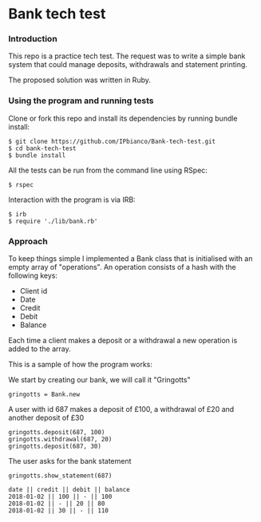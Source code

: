 # Bank tech test

### Introduction
This repo is a practice tech test. The request was to write a simple bank
system that could manage deposits, withdrawals and statement printing.

The proposed solution was written in Ruby.

### Using the program and running tests
Clone or fork this repo and install its dependencies by running bundle install:
```
$ git clone https://github.com/IPbianco/Bank-tech-test.git
$ cd bank-tech-test
$ bundle install
```
All the tests can be run from the command line using RSpec:
```
$ rspec
```
Interaction with the program is via IRB:
```
$ irb
$ require './lib/bank.rb'
```

### Approach
To keep things simple I implemented a Bank class that is initialised with an empty
array of "operations". An operation consists of a hash with the following keys:

- Client id
- Date
- Credit
- Debit
- Balance

Each time a client makes a deposit or a withdrawal a new operation is added to the
array.

This is a sample of how the program works:

We start by creating our bank, we will call it "Gringotts"
```
gringotts = Bank.new
```
A user with id 687 makes a deposit of £100, a withdrawal of £20 and another deposit
of £30
```
gringotts.deposit(687, 100)
gringotts.withdrawal(687, 20)
gringotts.deposit(687, 30)
```
The user asks for the bank statement
```
gringotts.show_statement(687)

date || credit || debit || balance
2018-01-02 || 100 || - || 100
2018-01-02 || - || 20 || 80
2018-01-02 || 30 || - || 110
```
